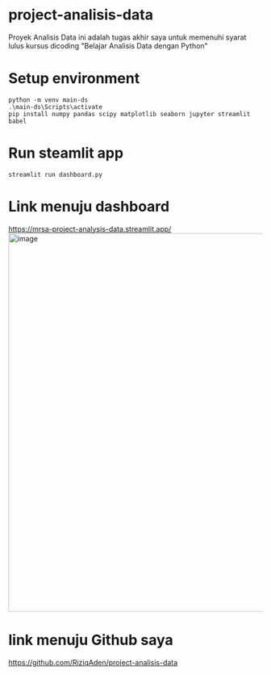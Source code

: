 # project-analisis-data
 Proyek Analisis Data ini adalah tugas akhir saya untuk memenuhi syarat lulus kursus dicoding "Belajar Analisis Data dengan Python"

# Setup environment
```
python -m venv main-ds 
.\main-ds\Scripts\activate
pip install numpy pandas scipy matplotlib seaborn jupyter streamlit babel
```

# Run steamlit app
```
streamlit run dashboard.py
```
# Link menuju dashboard
https://mrsa-project-analysis-data.streamlit.app/
<img width="750" alt="image" src="https://github.com/RiziqAden/project-analisis-data/assets/115126841/33a6ccd8-2b2f-4d6b-b6a7-72baf700fc78">
# link menuju Github saya
https://github.com/RiziqAden/project-analisis-data

